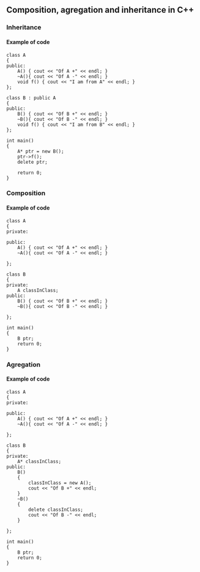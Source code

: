 ## Composition, agregation and inheritance in C++

### Inheritance 
#### Example of code 
```
class A
{
public:
    A() { cout << "Of A +" << endl; }
    ~A(){ cout << "Of A -" << endl; }
    void f() { cout << "I am from A" << endl; }
};
 
class B : public A
{
public:
    B() { cout << "Of B +" << endl; }
    ~B(){ cout << "Of B -" << endl; }
    void f() { cout << "I am from B" << endl; }
};
 
int main()
{
    A* ptr = new B();
    ptr->f();
    delete ptr;
 
    return 0;
}
```
### Composition
#### Example of code 
```
class A
{
private:
 
public:
    A() { cout << "Of A +" << endl; }
    ~A(){ cout << "Of A -" << endl; }
    
};
 
class B 
{
private:
    A classInClass;
public:
    B() { cout << "Of B +" << endl; }
    ~B(){ cout << "Of B -" << endl; }
    
};
 
int main()
{
    B ptr;
    return 0;
}
```
### Agregation 
#### Example of code 

```
class A
{
private:
 
public:
    A() { cout << "Of A +" << endl; }
    ~A(){ cout << "Of A -" << endl; }
    
};
 
class B 
{
private:
    A* classInClass;
public:
    B()
    {
        classInClass = new A();
        cout << "Of B +" << endl; 
    }
    ~B()
    {
        delete classInClass;        
        cout << "Of B -" << endl; 
    }
    
};
 
int main()
{
    B ptr;
    return 0;
}
```
